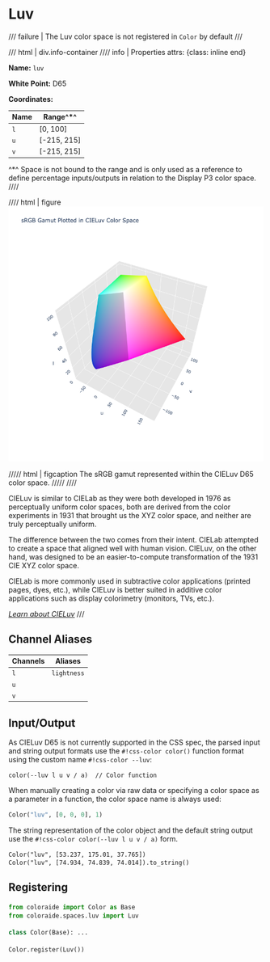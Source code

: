 # Luv

/// failure | The Luv color space is not registered in `Color` by default
///

/// html | div.info-container
//// info | Properties
    attrs: {class: inline end}

**Name:** `luv`

**White Point:** D65

**Coordinates:**

Name | Range^\*^
---- | ---------
`l`  | [0, 100]
`u`  | [-215, 215]
`v`  | [-215, 215]

^\*^ Space is not bound to the range and is only used as a reference to define percentage inputs/outputs in
relation to the Display P3 color space.
////

//// html | figure
![CIELuv 3D](../images/luv-3d.png)

///// html | figcaption
The sRGB gamut represented within the CIELuv D65 color space.
/////
////

CIELuv is similar to CIELab as they were both developed in 1976 as perceptually uniform color spaces, both are derived
from the color experiments in 1931 that brought us the XYZ color space, and neither are truly perceptually uniform.

The difference between the two comes from their intent. CIELab attempted to create a space that aligned well with
human vision. CIELuv, on the other hand, was designed to be an easier-to-compute transformation of the 1931 CIE XYZ
color space.

CIELab is more commonly used in subtractive color applications (printed pages, dyes, etc.), while CIELuv is better
suited in additive color applications such as display colorimetry (monitors, TVs, etc.).

_[Learn about CIELuv](https://en.wikipedia.org/wiki/CIELuv)_
///

## Channel Aliases

Channels | Aliases
-------- | -------
`l`      | `lightness`
`u`      |
`v`      |

## Input/Output

As CIELuv D65 is not currently supported in the CSS spec, the parsed input and string output formats use the
`#!css-color color()` function format using the custom name `#!css-color --luv`:

```css-color
color(--luv l u v / a)  // Color function
```

When manually creating a color via raw data or specifying a color space as a parameter in a function, the color
space name is always used:

```py
Color("luv", [0, 0, 0], 1)
```

The string representation of the color object and the default string output use the
`#!css-color color(--luv l u v / a)` form.

```playground
Color("luv", [53.237, 175.01, 37.765])
Color("luv", [74.934, 74.839, 74.014]).to_string()
```

## Registering

```py
from coloraide import Color as Base
from coloraide.spaces.luv import Luv

class Color(Base): ...

Color.register(Luv())
```
